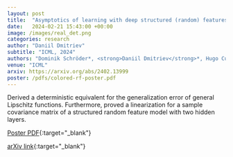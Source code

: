 ```yaml
---
layout: post
title:  "Asymptotics of learning with deep structured (random) features"
date:   2024-02-21 15:43:00 +00:00
image: /images/real_det.png
categories: research
author: "Daniil Dmitriev"
subtitle: "ICML, 2024"
authors: "Dominik Schröder*, <strong>Daniil Dmitriev</strong>*, Hugo Cui*, Bruno Loureiro"
venue: "ICML"
arxiv: https://arxiv.org/abs/2402.13999
poster: /pdfs/colored-rf-poster.pdf
---
```


Derived a deterministic equivalent for the generalization error of general Lipschitz functions.
Furthermore, proved a linearization for a sample covariance matrix of a structured random feature model with two hidden layers.

[Poster PDF](/pdfs/colored-rf-poster){:target="_blank"}

<!-- [ACM Citation](http://dl.acm.org/citation.cfm?id=2448232){:target="_blank"} -->

[arXiv link](https://arxiv.org/abs/2402.13999){:target="_blank"}
